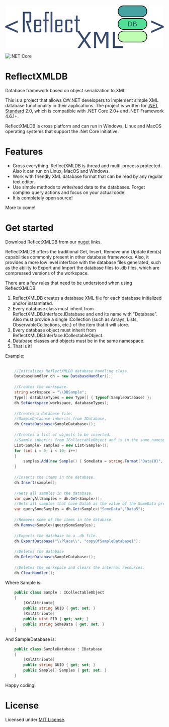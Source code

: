 <p align="center">
  <img src="rxdblogo.png">
</p>

![.NET Core](https://github.com/Fe-Bell/ReflectXMLDB/workflows/.NET%20Core/badge.svg)

# ReflectXMLDB
Database framework based on object serialization to XML.

This is a project that allows C#/.NET developers to implement simple XML database functionality in their applications. The project is written for [.NET Standard](https://docs.microsoft.com/en-us/dotnet/standard/net-standard) 2.0, which is compatible with .NET Core 2.0+ and .NET Framework 4.6.1+.

ReflectXMLDB is cross platform and can run in Windows, Linux and MacOS operating systems that support the .Net Core initiative.

# Features
- Cross everything. ReflectXMLDB is thread and multi-process protected. Also it can run on Linux, MacOS and Windows.
- Work with friendly XML database format that can be read by any regular text editor.
- Use simple methods to write/read data to the databases. Forget complex query actions and focus on your actual code.
- It is completely open source!

More to come!

# Get started
Download ReflectXMLDB from our [nuget](https://www.nuget.org/packages/ReflectXMLDB/) links.

ReflectXMLDB offers the traditional Get, Insert, Remove and Update item(s) capabilities commonly present in other database frameworks. Also, it provides a more low level interface with the database files generated, such as the ability to Export and Import the database files to .db files, which are compressed versions of the workspace.

There are a few rules that need to be understood when using ReflectXMLDB.
1. ReflectXMLDB creates a database XML file for each database initialized and/or instantiated.
2. Every database class must inherit from ReflectXMLDB.Interface.IDatabase and end its name with "Database". Also must provide a single ICollection (such as Arrays, Lists, ObservableCollections, etc.) of the item that it will store.
3. Every database object must inherit from ReflectXMLDB.Interface.ICollectableObject.
4. Database classes and objects must be in the same namespace.
5. That is it!

Example:
```csharp

    //Initializes ReflectXMLDB database handling class.
    DatabaseHandler dh = new DatabaseHandler();

    //Creates the workspace.
    string workspace = "\\DBSample";
    Type[] databaseTypes = new Type[] { typeof(SampleDatabase) };
    dh.SetWorkspace(workspace, databaseTypes);
    
    //Creates a database file.
    //SampleDatabase inherits from IDatabase.
    dh.CreateDatabase<SampleDatabase>();

    //Creates a list of objects to be inserted.
    //Sample inherits from ICollectableObject and is in the same namespace of SampleDatabase
    List<Sample> samples = new List<Sample>();
    for (int i = 0; i < 10; i++)
    {
        samples.Add(new Sample() { SomeData = string.Format("Data{0}", i) });
    }

    //Inserts the items in the database.
    dh.Insert(samples);

    //Gets all samples in the database.
    var queryAllSamples = dh.Get<Sample>();
    //Gets all samples that have Data5 as the value of the SomeData property.
    var querySomeSamples = dh.Get<Sample>("SomeData","Data5");

    //Removes some of the items in the database.
    dh.Remove<Sample>(querySomeSamples);

    //Exports the database to a .db file.
    dh.ExportDatabase("\\Place\\", "copyOfSampleDatabase1");

    //Deletes the database
    dh.DeleteDatabase<SampleDatabase>();

    //Deletes the workspace and clears the internal resources.
    dh.ClearHandler();
```
Where Sample is:
```csharp
    public class Sample : ICollectableObject
    {
        [XmlAttribute]
        public string GUID { get; set; }
        [XmlAttribute]
        public uint EID { get; set; }
        public string SomeData { get; set; }
    }
```
And SampleDatabase is:
```csharp
    public class SampleDatabase : IDatabase
    {
        [XmlAttribute]
        public string GUID { get; set; }
        public Sample[] Samples { get; set; }
    }
```

Happy coding!

# License
Licensed under [MIT License](https://github.com/Fe-Bell/ReflectXMLDB/blob/master/LICENSE).

